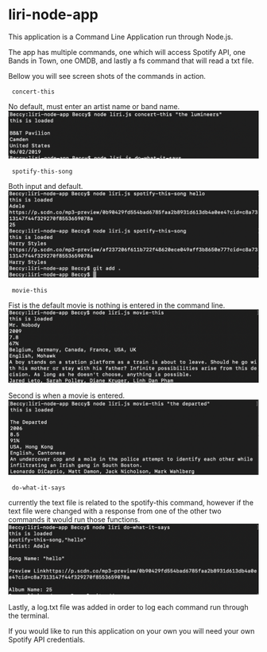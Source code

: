 # liri-node-app

This application is a Command Line Application run through Node.js. 

The app has multiple commands, one which will access Spotify API, one Bands in Town, one OMDB, and lastly a fs command that will read a txt file. 

Bellow you will see screen shots of the commands in action. 

     concert-this

No default, must enter an artist name or band name. 
![bandTown](/Images/bands.png)


     spotify-this-song
Both input and default.
![Spotify](/Images/spotify.png)

     movie-this
Fist is the default movie is nothing is entered in the command line. 
![OMDB](/Images/Movie1.png)

Second is when a movie is entered. 
![OMDB](/Images/movie2.png)


     do-what-it-says
currently the text file is related to the spotify-this command, however if the text file were changed with a response from one of the other two commands it would run those functions. 
![Read](/Images/read.png)

Lastly, a log.txt file was added in order to log each command run through the terminal. 

If you would like to run this application on your own you will need your own Spotify API credentials. 

